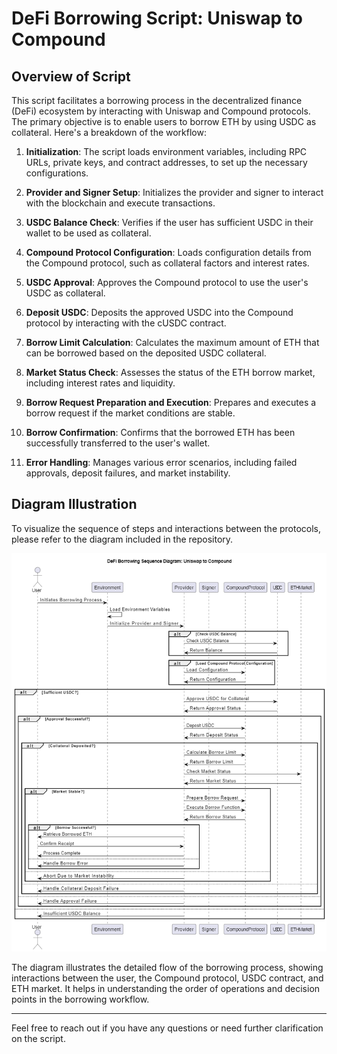 # DeFi Borrowing Script: Uniswap to Compound

## Overview of Script

This script facilitates a borrowing process in the decentralized finance (DeFi) ecosystem by interacting with Uniswap and Compound protocols. The primary objective is to enable users to borrow ETH by using USDC as collateral. Here's a breakdown of the workflow:

1. **Initialization**: The script loads environment variables, including RPC URLs, private keys, and contract addresses, to set up the necessary configurations.

2. **Provider and Signer Setup**: Initializes the provider and signer to interact with the blockchain and execute transactions.

3. **USDC Balance Check**: Verifies if the user has sufficient USDC in their wallet to be used as collateral.

4. **Compound Protocol Configuration**: Loads configuration details from the Compound protocol, such as collateral factors and interest rates.

5. **USDC Approval**: Approves the Compound protocol to use the user's USDC as collateral.

6. **Deposit USDC**: Deposits the approved USDC into the Compound protocol by interacting with the cUSDC contract.

7. **Borrow Limit Calculation**: Calculates the maximum amount of ETH that can be borrowed based on the deposited USDC collateral.

8. **Market Status Check**: Assesses the status of the ETH borrow market, including interest rates and liquidity.

9. **Borrow Request Preparation and Execution**: Prepares and executes a borrow request if the market conditions are stable.

10. **Borrow Confirmation**: Confirms that the borrowed ETH has been successfully transferred to the user's wallet.

11. **Error Handling**: Manages various error scenarios, including failed approvals, deposit failures, and market instability.

## Diagram Illustration

To visualize the sequence of steps and interactions between the protocols, please refer to the diagram included in the repository.

![Sequence Diagram](Sequence%20Diagram.png)

The diagram illustrates the detailed flow of the borrowing process, showing interactions between the user, the Compound protocol, USDC contract, and ETH market. It helps in understanding the order of operations and decision points in the borrowing workflow.

---

Feel free to reach out if you have any questions or need further clarification on the script.
